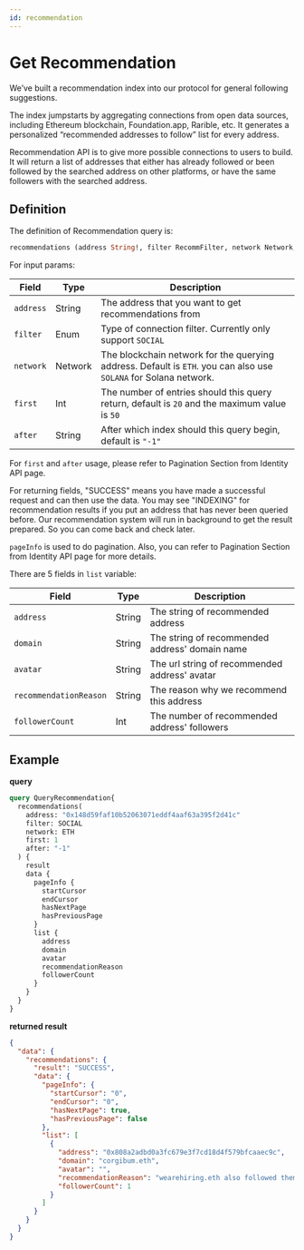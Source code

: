 ```yaml
---
id: recommendation
---
```


# Get Recommendation

We’ve built a recommendation index into our protocol for general following suggestions.

The index jumpstarts by aggregating connections from open data sources, including Ethereum blockchain, Foundation.app, Rarible, etc. It generates a personalized “recommended addresses to follow” list for every address. 

Recommendation API is to give more possible connections to users to build. It will return a list of addresses that either has already followed or been followed by the searched address on other platforms, or have the same followers with the searched address. 

## Definition

 The definition of Recommendation query is:

 ```graphql
recommendations (address String!, filter RecommFilter, network Network, first Int, after String) RecommendationResponse!
 ```

For input params:

| Field     | Type    | Description                                                                                                      |
|-----------|---------|------------------------------------------------------------------------------------------------------------------|
| `address` | String  | The address that you want to get recommendations from                                                            |
| `filter`  | Enum    | Type of connection filter. Currently only support `SOCIAL`                                                       |
| `network` | Network | The blockchain network for the querying address. Default is `ETH`. you can also use `SOLANA` for Solana network. |
| `first`   | Int     | The number of entries should this query return, default is `20` and the maximum value is `50`                    |
| `after`   | String  | After which index should this query begin, default is `"-1"`                                                     |

For `first` and `after` usage, please refer to Pagination Section from Identity API page.

For returning fields, "SUCCESS" means you have made a successful request and can then use the data. You may see "INDEXING" for recommendation results if you put an address that has never been queried before. Our recommendation system will run in background to get the result prepared. So you can come back and check later.

`pageInfo` is used to do pagination. Also, you can refer to Pagination Section from Identity API page for more details.

There are 5 fields in `list` variable:

| Field                  | Type   | Description                                    |
|------------------------|--------|------------------------------------------------|
| `address`              | String | The string of recommended address              |
| `domain`               | String | The string of recommended address' domain name |
| `avatar`               | String | The url string of recommended address' avatar  |
| `recommendationReason` | String | The reason why we recommend this address       |
| `followerCount`        | Int    | The number of recommended address' followers   |


## Example 
**query**

```graphql
query QueryRecommendation{
  recommendations(
    address: "0x148d59faf10b52063071eddf4aaf63a395f2d41c"
    filter: SOCIAL
    network: ETH
    first: 1
    after: "-1"
  ) {
    result
    data {
      pageInfo {
        startCursor
        endCursor
        hasNextPage
        hasPreviousPage
      }
      list {
        address
        domain
        avatar
        recommendationReason
        followerCount
      } 
    }
  }
}
```

**returned result**

```json
{
  "data": {
    "recommendations": {
      "result": "SUCCESS",
      "data": {
        "pageInfo": {
          "startCursor": "0",
          "endCursor": "0",
          "hasNextPage": true,
          "hasPreviousPage": false
        },
        "list": [
          {
            "address": "0x808a2adbd0a3fc679e3f7cd18d4f579bfcaaec9c",
            "domain": "corgibum.eth",
            "avatar": "",
            "recommendationReason": "wearehiring.eth also followed them",
            "followerCount": 1
          }
        ]
      }
    }
  }
}
```

